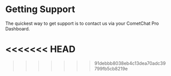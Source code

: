 # Getting Support

The quickest way to get support is to contact us via your CometChat Pro Dashboard.


<<<<<<< HEAD
=======


>>>>>>> 91debbb8038eb4c13dea70adc39799fb5cb8219e
